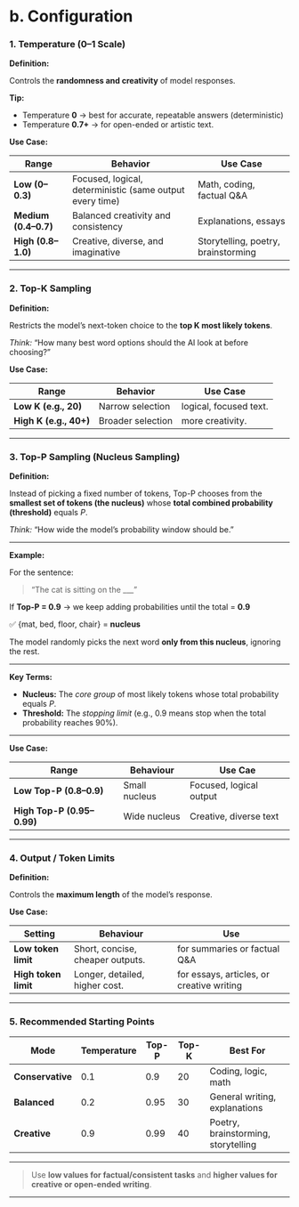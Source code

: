 # b. Configuration

### **1. Temperature (0–1 Scale)**

**Definition:**

Controls the **randomness and creativity** of model responses.

**Tip:**

- Temperature **0** → best for accurate, repeatable answers (deterministic)
- Temperature **0.7+** → for open-ended or artistic text.

**Use Case:**

| Range | Behavior | Use Case |
| --- | --- | --- |
| **Low (0–0.3)** | Focused, logical, deterministic (same output every time) | Math, coding, factual Q&A |
| **Medium (0.4–0.7)** | Balanced creativity and consistency | Explanations, essays |
| **High (0.8–1.0)** | Creative, diverse, and imaginative | Storytelling, poetry, brainstorming |

---

### **2. Top-K Sampling**

**Definition:**

Restricts the model’s next-token choice to the **top K most likely tokens**.

*Think:* “How many best word options should the AI look at before choosing?”

**Use Case:**

| Range | Behavior | Use Case |
| --- | --- | --- |
| **Low K (e.g., 20)** | Narrow selection | logical, focused text. |
| **High K (e.g., 40+)** | Broader selection | more creativity. |

---

### **3. Top-P Sampling (Nucleus Sampling)**

**Definition:**

Instead of picking a fixed number of tokens, Top-P chooses from the **smallest set of tokens (the nucleus)** whose **total combined probability (threshold)** equals *P*.

*Think:* “How wide the model’s probability window should be.”

---

**Example:**

For the sentence:

> “The cat is sitting on the ___”
> 

If **Top-P = 0.9** → we keep adding probabilities until the total = **0.9**

✅ {mat, bed, floor, chair} = **nucleus**

The model randomly picks the next word **only from this nucleus**, ignoring the rest.

---

**Key Terms:**

- **Nucleus:** The *core group* of most likely tokens whose total probability equals *P*.
- **Threshold:** The *stopping limit* (e.g., 0.9 means stop when the total probability reaches 90%).

---

**Use Case:**

| Range | Behaviour | Use Cae |
| --- | --- | --- |
| **Low Top-P (0.8–0.9)** | Small nucleus | Focused, logical output |
| **High Top-P (0.95–0.99)** | Wide nucleus | Creative, diverse text |

---

### **4. Output / Token Limits**

**Definition:**

Controls the **maximum length** of the model’s response.

**Use Case:**

| Setting | Behaviour | Use |
| --- | --- | --- |
| **Low token limit** | Short, concise, cheaper outputs. | for summaries or factual Q&A |
| **High token limit** |  Longer, detailed, higher cost. |  for essays, articles, or creative writing |

---

### **5. Recommended Starting Points**

| Mode | Temperature | Top-P | Top-K | Best For |
| --- | --- | --- | --- | --- |
| **Conservative** | 0.1 | 0.9 | 20 | Coding, logic, math |
| **Balanced** | 0.2 | 0.95 | 30 | General writing, explanations |
| **Creative** | 0.9 | 0.99 | 40 | Poetry, brainstorming, storytelling |

---

> Use **low values for factual/consistent tasks** and **higher values for creative or open-ended writing**.

---
